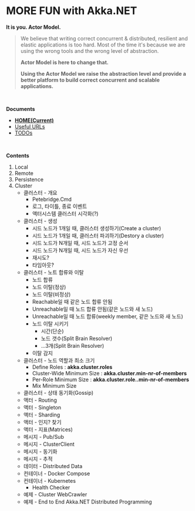 # MORE FUN with Akka.NET 
**It is you. Actor Model.**
> We believe that writing correct concurrent & distributed, resilient and elastic applications is too hard. 
> Most of the time it's because we are using the wrong tools and the wrong level of abstraction.
>
> **Actor Model is here to change that.**
>
> **Using the Actor Model we raise the abstraction level and provide a better platform to build correct concurrent and scalable applications.** 

<br/>

**Documents**  
- [**HOME(Current)**](./README.md)
- [Useful URLs](./URLs.md)
- [TODOs](./TODOs.md)

<br/>

**Contents**   
1. Local
1. Remote
1. Persistence
1. Cluster
   - 클러스터 - 개요
     - Petebridge.Cmd
	 - 로그, 타이틀, 종료 이벤트
	 - 액터시스템 클러스터 시각화(?)
   - 클러스터 - 생성
     - 시드 노드가 1개일 때, 클러스터 생성하기(Create a cluster)
     - 시드 노드가 1개일 때, 클러스터 파괴하기(Destory a cluster)
	 - 시드 노드가 N개일 때, 시드 노드가 고정 순서
	 - 시드 노드가 N개일 때, 시드 노드가 자신 우선
	 - 재시도?
	 - 타임아웃?
   - 클러스터 - 노트 합류와 이탈
     - 노드 합류
	 - 노드 이탈(정상)
	 - 노드 이탈(비정상)
	 - Reachable일 때 같은 노드 합류 안됨
	 - Unreachable일 때 노드 합류 안됨(같은 노드와 새 노드)
	 - Unreachable일 때 노드 합류(weekly member, 같은 노드와 새 노드)
	 - 노드 이탈 시키기
	   - 시간(단순)
	   - 노드 갯수(Split Brain Resolver)
	   - ...3개(Split Brain Resolver)
     - 이탈 감지
   - 클러스터 - 노드 역할과 최소 크기
     - Define Roles : **akka.cluster.roles**
     - Cluster-Wide Minimum Size : **akka.cluster.min-nr-of-members**
     - Per-Role Minimum Size : **akka.cluster.role.<role-name>.min-nr-of-members**
     - Mix Minimum Size  
   - 클러스터 - 상태 동기화(Gossip)
   - 액터 - Routing
   - 액터 - Singleton
   - 액터 - Sharding
   - 액터 - 인지? 찾기
   - 액터 - 지표(Matrices)
   - 메시지 - Pub/Sub
   - 메시지 - ClusterClient
   - 메시지 - 동기화
   - 메시지 - 추적
   - 데이터 - Distributed Data
   - 컨테이너 - Docker Compose
   - 컨테이너 - Kubernetes
     - Health Checker
   - 예제 - Cluster WebCrawler
   - 예제 - End to End Akka.NET Distributed Programming
   
